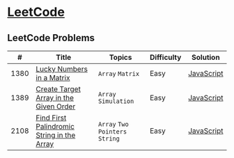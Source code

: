 # [LeetCode](https://leetcode.com/problemset/all/)

## LeetCode Problems

| #    | Title                                                                                                                   | Topics                          | Difficulty | Solution                                                                                    |
| ---- | ----------------------------------------------------------------------------------------------------------------------- | ------------------------------- | ---------- | ------------------------------------------------------------------------------------------- |
| 1380 | [Lucky Numbers in a Matrix](https://leetcode.com/problems/lucky-numbers-in-a-matrix/)                                   | `Array` `Matrix`                | Easy       | [JavaScript](https://github.com/facindito/leetcode-solutions/blob/master/Solutions/1380.js) |
| 1389 | [Create Target Array in the Given Order](https://leetcode.com/problems/create-target-array-in-the-given-order/)         | `Array` `Simulation`            | Easy       | [JavaScript](https://github.com/facindito/leetcode-solutions/blob/master/Solutions/1389.js) |
| 2108 | [Find First Palindromic String in the Array](https://leetcode.com/problems/find-first-palindromic-string-in-the-array/) | `Array` `Two Pointers` `String` | Easy       | [JavaScript](https://github.com/facindito/leetcode-solutions/blob/master/Solutions/2108.js) |
